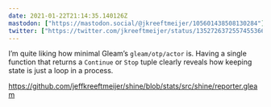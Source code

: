 ```yaml
---
date: 2021-01-22T21:14:35.140126Z
mastodon: ["https://mastodon.social/@jkreeftmeijer/105601438508130284"]
twitter: ["https://twitter.com/jkreeftmeijer/status/1352726372557455366"]
---
```

I’m quite liking how minimal Gleam’s `gleam/otp/actor` is. Having a single function that returns a `Continue` or `Stop` tuple clearly reveals how keeping state is just a loop in a process.

https://github.com/jeffkreeftmeijer/shine/blob/stats/src/shine/reporter.gleam
